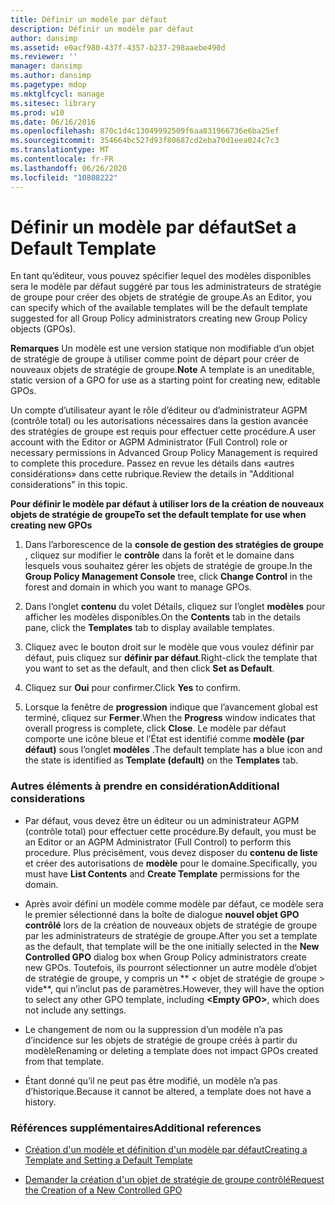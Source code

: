 ```yaml
---
title: Définir un modèle par défaut
description: Définir un modèle par défaut
author: dansimp
ms.assetid: e0acf980-437f-4357-b237-298aaebe490d
ms.reviewer: ''
manager: dansimp
ms.author: dansimp
ms.pagetype: mdop
ms.mktglfcycl: manage
ms.sitesec: library
ms.prod: w10
ms.date: 06/16/2016
ms.openlocfilehash: 870c1d4c13049992509f6aa831966736e6ba25ef
ms.sourcegitcommit: 354664bc527d93f80687cd2eba70d1eea024c7c3
ms.translationtype: MT
ms.contentlocale: fr-FR
ms.lasthandoff: 06/26/2020
ms.locfileid: "10808222"
---
```

# <span data-ttu-id="141ff-103">Définir un modèle par défaut</span><span class="sxs-lookup"><span data-stu-id="141ff-103">Set a Default Template</span></span>


<span data-ttu-id="141ff-104">En tant qu’éditeur, vous pouvez spécifier lequel des modèles disponibles sera le modèle par défaut suggéré par tous les administrateurs de stratégie de groupe pour créer des objets de stratégie de groupe.</span><span class="sxs-lookup"><span data-stu-id="141ff-104">As an Editor, you can specify which of the available templates will be the default template suggested for all Group Policy administrators creating new Group Policy objects (GPOs).</span></span>

<span data-ttu-id="141ff-105">**Remarques**  Un modèle est une version statique non modifiable d’un objet de stratégie de groupe à utiliser comme point de départ pour créer de nouveaux objets de stratégie de groupe.</span><span class="sxs-lookup"><span data-stu-id="141ff-105">**Note** A template is an uneditable, static version of a GPO for use as a starting point for creating new, editable GPOs.</span></span>

 

<span data-ttu-id="141ff-106">Un compte d’utilisateur ayant le rôle d’éditeur ou d’administrateur AGPM (contrôle total) ou les autorisations nécessaires dans la gestion avancée des stratégies de groupe est requis pour effectuer cette procédure.</span><span class="sxs-lookup"><span data-stu-id="141ff-106">A user account with the Editor or AGPM Administrator (Full Control) role or necessary permissions in Advanced Group Policy Management is required to complete this procedure.</span></span> <span data-ttu-id="141ff-107">Passez en revue les détails dans «autres considérations» dans cette rubrique.</span><span class="sxs-lookup"><span data-stu-id="141ff-107">Review the details in "Additional considerations" in this topic.</span></span>

**<span data-ttu-id="141ff-108">Pour définir le modèle par défaut à utiliser lors de la création de nouveaux objets de stratégie de groupe</span><span class="sxs-lookup"><span data-stu-id="141ff-108">To set the default template for use when creating new GPOs</span></span>**

1.  <span data-ttu-id="141ff-109">Dans l’arborescence de la **console de gestion des stratégies de groupe** , cliquez sur modifier le **contrôle** dans la forêt et le domaine dans lesquels vous souhaitez gérer les objets de stratégie de groupe.</span><span class="sxs-lookup"><span data-stu-id="141ff-109">In the **Group Policy Management Console** tree, click **Change Control** in the forest and domain in which you want to manage GPOs.</span></span>

2.  <span data-ttu-id="141ff-110">Dans l’onglet **contenu** du volet Détails, cliquez sur l’onglet **modèles** pour afficher les modèles disponibles.</span><span class="sxs-lookup"><span data-stu-id="141ff-110">On the **Contents** tab in the details pane, click the **Templates** tab to display available templates.</span></span>

3.  <span data-ttu-id="141ff-111">Cliquez avec le bouton droit sur le modèle que vous voulez définir par défaut, puis cliquez sur **définir par défaut**.</span><span class="sxs-lookup"><span data-stu-id="141ff-111">Right-click the template that you want to set as the default, and then click **Set as Default**.</span></span>

4.  <span data-ttu-id="141ff-112">Cliquez sur **Oui** pour confirmer.</span><span class="sxs-lookup"><span data-stu-id="141ff-112">Click **Yes** to confirm.</span></span>

5.  <span data-ttu-id="141ff-113">Lorsque la fenêtre de **progression** indique que l’avancement global est terminé, cliquez sur **Fermer**.</span><span class="sxs-lookup"><span data-stu-id="141ff-113">When the **Progress** window indicates that overall progress is complete, click **Close**.</span></span> <span data-ttu-id="141ff-114">Le modèle par défaut comporte une icône bleue et l’État est identifié comme **modèle (par défaut)** sous l’onglet **modèles** .</span><span class="sxs-lookup"><span data-stu-id="141ff-114">The default template has a blue icon and the state is identified as **Template (default)** on the **Templates** tab.</span></span>

### <span data-ttu-id="141ff-115">Autres éléments à prendre en considération</span><span class="sxs-lookup"><span data-stu-id="141ff-115">Additional considerations</span></span>

-   <span data-ttu-id="141ff-116">Par défaut, vous devez être un éditeur ou un administrateur AGPM (contrôle total) pour effectuer cette procédure.</span><span class="sxs-lookup"><span data-stu-id="141ff-116">By default, you must be an Editor or an AGPM Administrator (Full Control) to perform this procedure.</span></span> <span data-ttu-id="141ff-117">Plus précisément, vous devez disposer du **contenu de liste** et créer des autorisations de **modèle** pour le domaine.</span><span class="sxs-lookup"><span data-stu-id="141ff-117">Specifically, you must have **List Contents** and **Create Template** permissions for the domain.</span></span>

-   <span data-ttu-id="141ff-118">Après avoir défini un modèle comme modèle par défaut, ce modèle sera le premier sélectionné dans la boîte de dialogue **nouvel objet GPO contrôlé** lors de la création de nouveaux objets de stratégie de groupe par les administrateurs de stratégie de groupe.</span><span class="sxs-lookup"><span data-stu-id="141ff-118">After you set a template as the default, that template will be the one initially selected in the **New Controlled GPO** dialog box when Group Policy administrators create new GPOs.</span></span> <span data-ttu-id="141ff-119">Toutefois, ils pourront sélectionner un autre modèle d’objet de stratégie de groupe, y compris un \*\* &lt; objet de stratégie de groupe &gt; vide\*\*, qui n’inclut pas de paramètres.</span><span class="sxs-lookup"><span data-stu-id="141ff-119">However, they will have the option to select any other GPO template, including **&lt;Empty GPO&gt;**, which does not include any settings.</span></span>

-   <span data-ttu-id="141ff-120">Le changement de nom ou la suppression d’un modèle n’a pas d’incidence sur les objets de stratégie de groupe créés à partir du modèle</span><span class="sxs-lookup"><span data-stu-id="141ff-120">Renaming or deleting a template does not impact GPOs created from that template.</span></span>

-   <span data-ttu-id="141ff-121">Étant donné qu’il ne peut pas être modifié, un modèle n’a pas d’historique.</span><span class="sxs-lookup"><span data-stu-id="141ff-121">Because it cannot be altered, a template does not have a history.</span></span>

### <span data-ttu-id="141ff-122">Références supplémentaires</span><span class="sxs-lookup"><span data-stu-id="141ff-122">Additional references</span></span>

-   [<span data-ttu-id="141ff-123">Création d'un modèle et définition d'un modèle par défaut</span><span class="sxs-lookup"><span data-stu-id="141ff-123">Creating a Template and Setting a Default Template</span></span>](creating-a-template-and-setting-a-default-template.md)

-   [<span data-ttu-id="141ff-124">Demander la création d'un objet de stratégie de groupe contrôlé</span><span class="sxs-lookup"><span data-stu-id="141ff-124">Request the Creation of a New Controlled GPO</span></span>](request-the-creation-of-a-new-controlled-gpo.md)

 

 





